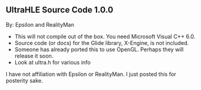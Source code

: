 ## UltraHLE Source Code 1.0.0 ##

By: Epsilon and RealityMan


  * This will not compile out of the box. You need Microsoft Visual C++ 6.0.
  * Source code (or docs) for the Glide library, X-Engine, is not included.
  * Someone has already ported this to use OpenGL. Perhaps they will release it soon.
  * Look at ultra.h for various info


I have not affiliation with Epsilon or RealityMan. I just posted this  for posterity sake.